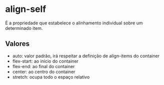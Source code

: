 # align-self

É a propriedade que estabelece o alinhamento individual sobre um determinado item.

## Valores

- auto: valor padrão, irá respeitar a definição de align-items do container
- flex-start: ao início do container
- flex-end: ao final do container
- center: ao centro do container
- stretch: ocupa todo o espaço relativo